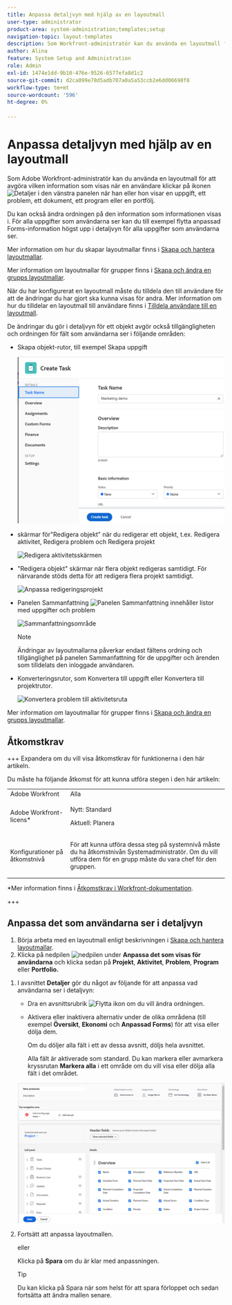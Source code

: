 ```yaml
---
title: Anpassa detaljvyn med hjälp av en layoutmall
user-type: administrator
product-area: system-administration;templates;setup
navigation-topic: layout-templates
description: Som Workfront-administratör kan du använda en layoutmall för att avgöra vilken information som visas när en användare väljer detaljavsnittet i den vänstra panelen när han eller hon visar en uppgift, ett problem, ett dokument, ett program eller en portfölj.
author: Alina
feature: System Setup and Administration
role: Admin
exl-id: 1474e1dd-9b10-476e-9526-6577efa8d1c2
source-git-commit: d2ca099e78d5adb707a0a5a53ccb2e6dd06698f8
workflow-type: tm+mt
source-wordcount: '596'
ht-degree: 0%

---
```


# Anpassa detaljvyn med hjälp av en layoutmall

<!--<span class="preview">The highlighted information on this page refers to functionality not yet generally available. It is available for all customers in the Preview environment and for a select group of customers in the Production environment.</span>-->

Som Adobe Workfront-administratör kan du använda en layoutmall för att avgöra vilken information som visas när en användare klickar på ikonen ![Detaljer](assets/project-details-icon.png) i den vänstra panelen när han eller hon visar en uppgift, ett problem, ett dokument, ett program eller en portfölj.

<!--
or billing record
-->

Du kan också ändra ordningen på den information som informationen visas i. För alla uppgifter som användarna ser kan du till exempel flytta anpassad Forms-information högst upp i detaljvyn för alla uppgifter som användarna ser.

Mer information om hur du skapar layoutmallar finns i [Skapa och hantera layoutmallar](../use-layout-templates/create-and-manage-layout-templates.md).

Mer information om layoutmallar för grupper finns i [Skapa och ändra en grupps layoutmallar](../../../administration-and-setup/manage-groups/work-with-group-objects/create-and-modify-a-groups-layout-templates.md).

När du har konfigurerat en layoutmall måste du tilldela den till användare för att de ändringar du har gjort ska kunna visas för andra. Mer information om hur du tilldelar en layoutmall till användare finns i [Tilldela användare till en layoutmall](../use-layout-templates/assign-users-to-layout-template.md).

De ändringar du gör i detaljvyn för ett objekt avgör också tillgängligheten och ordningen för fält som användarna ser i följande områden:


* Skapa objekt-rutor, till exempel Skapa uppgift

  ![Dialogrutan Ny uppgift](assets/new-task-dialog.png)


* skärmar för&quot;Redigera objekt&quot; när du redigerar ett objekt, t.ex. Redigera aktivitet, Redigera problem och Redigera projekt

  ![Redigera aktivitetsskärmen](assets/edit-task-screen.png)


* &quot;Redigera objekt&quot; skärmar när flera objekt redigeras samtidigt. För närvarande stöds detta för att redigera flera projekt samtidigt.

  ![Anpassa redigeringsprojekt](assets/customize-edit-projects-in-bulk-box-with-layout-template.png)


* Panelen Sammanfattning ![Panelen Sammanfattning](assets/summary-panel-icon.png) innehåller listor med uppgifter och problem

  ![Sammanfattningsområde](assets/summary-area.png)

  >[!NOTE]
  >
  >Ändringar av layoutmallarna påverkar endast fältens ordning och tillgänglighet på panelen Sammanfattning för de uppgifter och ärenden som tilldelats den inloggade användaren.

* Konverteringsrutor, som Konvertera till uppgift eller Konvertera till projektrutor.

  ![Konvertera problem till aktivitetsruta](assets/convert-issue-to-task-box.png)

Mer information om layoutmallar för grupper finns i [Skapa och ändra en grupps layoutmallar](../../../administration-and-setup/manage-groups/work-with-group-objects/create-and-modify-a-groups-layout-templates.md).

## Åtkomstkrav

+++ Expandera om du vill visa åtkomstkrav för funktionerna i den här artikeln.

Du måste ha följande åtkomst för att kunna utföra stegen i den här artikeln:

<table style="table-layout:auto"> 
 <col> 
 <col> 
 <tbody> 
  <tr> 
   <td role="rowheader">Adobe Workfront</td> 
   <td>Alla</td> 
  </tr> 
  <tr> 
   <td role="rowheader">Adobe Workfront-licens*</td> 
   <td><p>Nytt: Standard</p>
  <p> Aktuell: Planera</p>
   </td> 
  </tr> 
  <tr> 
   <td role="rowheader">Konfigurationer på åtkomstnivå</td> 
   <td> <p>För att kunna utföra dessa steg på systemnivå måste du ha åtkomstnivån Systemadministratör.
Om du vill utföra dem för en grupp måste du vara chef för den gruppen.</p> </td> 
  </tr> 
 </tbody> 
</table>

*Mer information finns i [Åtkomstkrav i Workfront-dokumentation](/help/quicksilver/administration-and-setup/add-users/access-levels-and-object-permissions/access-level-requirements-in-documentation.md).

+++

## Anpassa det som användarna ser i detaljvyn

1. Börja arbeta med en layoutmall enligt beskrivningen i [Skapa och hantera layoutmallar](../../../administration-and-setup/customize-workfront/use-layout-templates/create-and-manage-layout-templates.md).
1. Klicka på nedpilen ![nedpilen](assets/dropdown-arrow-12x12.png) under **Anpassa det som visas för användarna** och klicka sedan på **Projekt**, **Aktivitet**, **Problem**, **Program** eller **Portfolio.**
<!--
, or billing record
-->

1. I avsnittet **Detaljer** gör du något av följande för att anpassa vad användarna ser i detaljvyn:

   * Dra en avsnittsrubrik ![Flytta ikon](assets/move-icon---dots.png) om du vill ändra ordningen.
   * Aktivera eller inaktivera alternativ under de olika områdena (till exempel **Översikt**, **Ekonomi** och **Anpassad Forms**) för att visa eller dölja dem.

     Om du döljer alla fält i ett av dessa avsnitt, döljs hela avsnittet.

     Alla fält är aktiverade som standard. Du kan markera eller avmarkera kryssrutan **Markera alla** i ett område om du vill visa eller dölja alla fält i det området.

   ![Vyn Detaljer i layoutmallen](assets/layout-template-details-view.png)

1. Fortsätt att anpassa layoutmallen.

   eller

   Klicka på **Spara** om du är klar med anpassningen.

   >[!TIP]
   >
   >Du kan klicka på Spara när som helst för att spara förloppet och sedan fortsätta att ändra mallen senare.
